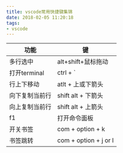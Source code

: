 ```yaml
---
title: vscode常用快捷键集锦
date: 2018-02-05 11:20:18
tags:
- vscode
---
```



功能 | 键
--- | ---
多行选中       | alt+shift+鼠标拖动
打开terminal   | ctrl + `
行上下移动     | atlt + 上或下箭头
向下复制当前行 | shift alt + 下箭头
向上复制当前行 | shift alt + 上箭头
f1             | 打开命令面板
开关书签       | com + option + k
书签跳转       | com + option + j or l